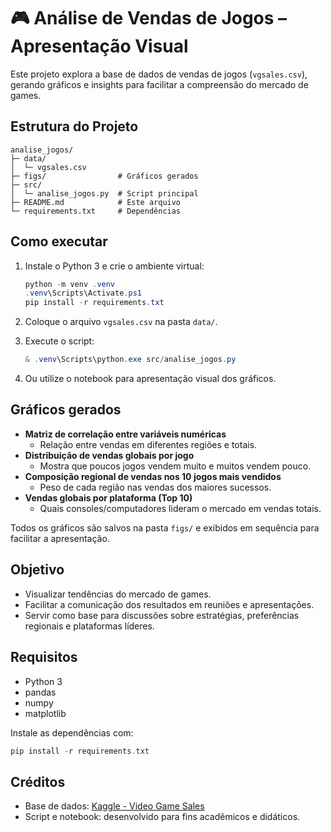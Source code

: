 # 🎮 Análise de Vendas de Jogos – Apresentação Visual

Este projeto explora a base de dados de vendas de jogos (`vgsales.csv`), gerando gráficos e insights para facilitar a compreensão do mercado de games.

## Estrutura do Projeto

```text
analise_jogos/
├─ data/
│  └─ vgsales.csv
├─ figs/                # Gráficos gerados
├─ src/
│  └─ analise_jogos.py  # Script principal
├─ README.md            # Este arquivo
└─ requirements.txt     # Dependências
```

## Como executar

1. Instale o Python 3 e crie o ambiente virtual:

   ```powershell
   python -m venv .venv
   .venv\Scripts\Activate.ps1
   pip install -r requirements.txt
   ```

2. Coloque o arquivo `vgsales.csv` na pasta `data/`.

3. Execute o script:

   ```powershell
   & .venv\Scripts\python.exe src/analise_jogos.py
   ```

4. Ou utilize o notebook para apresentação visual dos gráficos.

## Gráficos gerados

- **Matriz de correlação entre variáveis numéricas**
  - Relação entre vendas em diferentes regiões e totais.
- **Distribuição de vendas globais por jogo**
  - Mostra que poucos jogos vendem muito e muitos vendem pouco.
- **Composição regional de vendas nos 10 jogos mais vendidos**
  - Peso de cada região nas vendas dos maiores sucessos.
- **Vendas globais por plataforma (Top 10)**
  - Quais consoles/computadores lideram o mercado em vendas totais.

Todos os gráficos são salvos na pasta `figs/` e exibidos em sequência para facilitar a apresentação.

## Objetivo

- Visualizar tendências do mercado de games.
- Facilitar a comunicação dos resultados em reuniões e apresentações.
- Servir como base para discussões sobre estratégias, preferências regionais e plataformas líderes.

## Requisitos

- Python 3
- pandas
- numpy
- matplotlib

Instale as dependências com:

```powershell
pip install -r requirements.txt
```

## Créditos

- Base de dados: [Kaggle - Video Game Sales](https://www.kaggle.com/datasets/gregorut/videogamesales)
- Script e notebook: desenvolvido para fins acadêmicos e didáticos.
